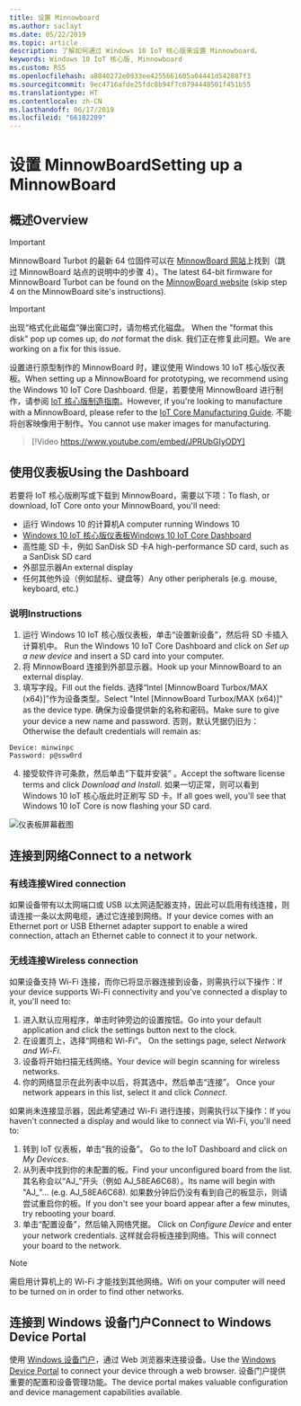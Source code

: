 ```yaml
---
title: 设置 Minnowboard
ms.author: saclayt
ms.date: 05/22/2019
ms.topic: article
description: 了解如何通过 Windows 10 IoT 核心版来设置 Minnowboard。
keywords: Windows 10 IoT 核心版, Minnowboard
ms.custom: RS5
ms.openlocfilehash: a8840272e0933ee4255661605a04441d542887f3
ms.sourcegitcommit: 9ec4716afde25fdc8b94f7c0794448501f451b55
ms.translationtype: HT
ms.contentlocale: zh-CN
ms.lasthandoff: 06/17/2019
ms.locfileid: "66182209"
---
```

# <a name="setting-up-a-minnowboard"></a><span data-ttu-id="a3f74-104">设置 MinnowBoard</span><span class="sxs-lookup"><span data-stu-id="a3f74-104">Setting up a MinnowBoard</span></span>

## <a name="overview"></a><span data-ttu-id="a3f74-105">概述</span><span class="sxs-lookup"><span data-stu-id="a3f74-105">Overview</span></span>

> [!IMPORTANT]
> <span data-ttu-id="a3f74-106">MinnowBoard Turbot 的最新 64 位固件可以在 [MinnowBoard 网站](https://minnowboard.org/tutorials/updating-the-firmware)上找到（跳过 MinnowBoard 站点的说明中的步骤 4）。</span><span class="sxs-lookup"><span data-stu-id="a3f74-106">The latest 64-bit firmware for MinnowBoard Turbot can be found on the [MinnowBoard website](https://minnowboard.org/tutorials/updating-the-firmware) (skip step 4 on the MinnowBoard site's instructions).</span></span>

> [!IMPORTANT]
> <span data-ttu-id="a3f74-107">出现“格式化此磁盘”弹出窗口时，请勿格式化磁盘。 </span><span class="sxs-lookup"><span data-stu-id="a3f74-107">When the "format this disk" pop up comes up, do _not_ format the disk.</span></span> <span data-ttu-id="a3f74-108">我们正在修复此问题。</span><span class="sxs-lookup"><span data-stu-id="a3f74-108">We are working on a fix for this issue.</span></span>

<span data-ttu-id="a3f74-109">设置进行原型制作的 MinnowBoard 时，建议使用 Windows 10 IoT 核心版仪表板。</span><span class="sxs-lookup"><span data-stu-id="a3f74-109">When setting up a MinnowBoard for prototyping, we recommend using the Windows 10 IoT Core Dashboard.</span></span> <span data-ttu-id="a3f74-110">但是，若要使用 MinnowBoard 进行制作，请参阅 [IoT 核心版制造指南](https://docs.microsoft.com/en-us/windows-hardware/manufacture/iot/iot-core-manufacturing-guide)。</span><span class="sxs-lookup"><span data-stu-id="a3f74-110">However, if you're looking to manufacture with a MinnowBoard, please refer to the [IoT Core Manufacturing Guide](https://docs.microsoft.com/en-us/windows-hardware/manufacture/iot/iot-core-manufacturing-guide).</span></span> <span data-ttu-id="a3f74-111">不能将创客映像用于制作。</span><span class="sxs-lookup"><span data-stu-id="a3f74-111">You cannot use maker images for manufacturing.</span></span>
<br>
> [!Video https://www.youtube.com/embed/JPRUbGIyODY]

## <a name="using-the-dashboard"></a><span data-ttu-id="a3f74-112">使用仪表板</span><span class="sxs-lookup"><span data-stu-id="a3f74-112">Using the Dashboard</span></span>

<span data-ttu-id="a3f74-113">若要将 IoT 核心版刷写或下载到 MinnowBoard，需要以下项：</span><span class="sxs-lookup"><span data-stu-id="a3f74-113">To flash, or download, IoT Core onto your MinnowBoard, you'll need:</span></span>
* <span data-ttu-id="a3f74-114">运行 Windows 10 的计算机</span><span class="sxs-lookup"><span data-stu-id="a3f74-114">A computer running Windows 10</span></span> 
* [<span data-ttu-id="a3f74-115">Windows 10 IoT 核心版仪表板</span><span class="sxs-lookup"><span data-stu-id="a3f74-115">Windows 10 IoT Core Dashboard</span></span>](https://docs.microsoft.com/windows/iot-core/downloads)
* <span data-ttu-id="a3f74-116">高性能 SD 卡，例如 SanDisk SD 卡</span><span class="sxs-lookup"><span data-stu-id="a3f74-116">A high-performance SD card, such as a SanDisk SD card</span></span>
* <span data-ttu-id="a3f74-117">外部显示器</span><span class="sxs-lookup"><span data-stu-id="a3f74-117">An external display</span></span>
* <span data-ttu-id="a3f74-118">任何其他外设（例如鼠标、键盘等）</span><span class="sxs-lookup"><span data-stu-id="a3f74-118">Any other peripherals (e.g. mouse, keyboard, etc.)</span></span>

### <a name="instructions"></a><span data-ttu-id="a3f74-119">说明</span><span class="sxs-lookup"><span data-stu-id="a3f74-119">Instructions</span></span>

1. <span data-ttu-id="a3f74-120">运行 Windows 10 IoT 核心版仪表板，单击“设置新设备”，然后将 SD 卡插入计算机中。 </span><span class="sxs-lookup"><span data-stu-id="a3f74-120">Run the Windows 10 IoT Core Dashboard and click on *Set up a new device* and insert a SD card into your computer.</span></span>
2. <span data-ttu-id="a3f74-121">将 MinnowBoard 连接到外部显示器。</span><span class="sxs-lookup"><span data-stu-id="a3f74-121">Hook up your MinnowBoard to an external display.</span></span>
3. <span data-ttu-id="a3f74-122">填写字段。</span><span class="sxs-lookup"><span data-stu-id="a3f74-122">Fill out the fields.</span></span> <span data-ttu-id="a3f74-123">选择“Intel [MinnowBoard Turbox/MAX (x64)]”作为设备类型。</span><span class="sxs-lookup"><span data-stu-id="a3f74-123">Select "Intel [MinnowBoard Turbox/MAX (x64)]" as the device type.</span></span> <span data-ttu-id="a3f74-124">确保为设备提供新的名称和密码。</span><span class="sxs-lookup"><span data-stu-id="a3f74-124">Make sure to give your device a new name and password.</span></span> <span data-ttu-id="a3f74-125">否则，默认凭据仍旧为：</span><span class="sxs-lookup"><span data-stu-id="a3f74-125">Otherwise the default credentials will remain as:</span></span>

```
Device: minwinpc
Password: p@ssw0rd
```

4. <span data-ttu-id="a3f74-126">接受软件许可条款，然后单击“下载并安装”  。</span><span class="sxs-lookup"><span data-stu-id="a3f74-126">Accept the software license terms and click *Download and Install*.</span></span> <span data-ttu-id="a3f74-127">如果一切正常，则可以看到 Windows 10 IoT 核心版此时正刷写 SD 卡。</span><span class="sxs-lookup"><span data-stu-id="a3f74-127">If all goes well, you'll see that Windows 10 IoT Core is now flashing your SD card.</span></span>

![仪表板屏幕截图](../media/DeviceSetup/Dashboard-Screenshot.jpg)

## <a name="connect-to-a-network"></a><span data-ttu-id="a3f74-129">连接到网络</span><span class="sxs-lookup"><span data-stu-id="a3f74-129">Connect to a network</span></span>
### <a name="wired-connection"></a><span data-ttu-id="a3f74-130">有线连接</span><span class="sxs-lookup"><span data-stu-id="a3f74-130">Wired connection</span></span>
<span data-ttu-id="a3f74-131">如果设备带有以太网端口或 USB 以太网适配器支持，因此可以启用有线连接，则请连接一条以太网电缆，通过它连接到网络。</span><span class="sxs-lookup"><span data-stu-id="a3f74-131">If your device comes with an Ethernet port or USB Ethernet adapter support to enable a wired connection, attach an Ethernet cable to connect it to your network.</span></span>

### <a name="wireless-connection"></a><span data-ttu-id="a3f74-132">无线连接</span><span class="sxs-lookup"><span data-stu-id="a3f74-132">Wireless connection</span></span>
<span data-ttu-id="a3f74-133">如果设备支持 Wi-Fi 连接，而你已将显示器连接到设备，则需执行以下操作：</span><span class="sxs-lookup"><span data-stu-id="a3f74-133">If your device supports Wi-Fi connectivity and you've connected a display to it, you'll need to:</span></span>

1. <span data-ttu-id="a3f74-134">进入默认应用程序，单击时钟旁边的设置按钮。</span><span class="sxs-lookup"><span data-stu-id="a3f74-134">Go into your default application and click the settings button next to the clock.</span></span>
2. <span data-ttu-id="a3f74-135">在设置页上，选择“网络和 Wi-Fi”。 </span><span class="sxs-lookup"><span data-stu-id="a3f74-135">On the settings page, select _Network and Wi-Fi_.</span></span>
3. <span data-ttu-id="a3f74-136">设备将开始扫描无线网络。</span><span class="sxs-lookup"><span data-stu-id="a3f74-136">Your device will begin scanning for wireless networks.</span></span>
4. <span data-ttu-id="a3f74-137">你的网络显示在此列表中以后，将其选中，然后单击“连接”。 </span><span class="sxs-lookup"><span data-stu-id="a3f74-137">Once your network appears in this list, select it and click _Connect_.</span></span>

<span data-ttu-id="a3f74-138">如果尚未连接显示器，因此希望通过 Wi-Fi 进行连接，则需执行以下操作：</span><span class="sxs-lookup"><span data-stu-id="a3f74-138">If you haven't connected a display and would like to connect via Wi-Fi, you'll need to:</span></span>

1. <span data-ttu-id="a3f74-139">转到 IoT 仪表板，单击“我的设备”。 </span><span class="sxs-lookup"><span data-stu-id="a3f74-139">Go to the IoT Dashboard and click on _My Devices_.</span></span>
2. <span data-ttu-id="a3f74-140">从列表中找到你的未配置的板。</span><span class="sxs-lookup"><span data-stu-id="a3f74-140">Find your unconfigured board from the list.</span></span> <span data-ttu-id="a3f74-141">其名称会以“AJ_”开头（例如 AJ_58EA6C68）。</span><span class="sxs-lookup"><span data-stu-id="a3f74-141">Its name will begin with "AJ_"... (e.g. AJ_58EA6C68).</span></span> <span data-ttu-id="a3f74-142">如果数分钟后仍没有看到自己的板显示，则请尝试重启你的板。</span><span class="sxs-lookup"><span data-stu-id="a3f74-142">If you don't see your board appear after a few minutes, try rebooting your board.</span></span>
3. <span data-ttu-id="a3f74-143">单击“配置设备”，然后输入网络凭据。 </span><span class="sxs-lookup"><span data-stu-id="a3f74-143">Click on _Configure Device_ and enter your network credentials.</span></span> <span data-ttu-id="a3f74-144">这样就会将板连接到网络。</span><span class="sxs-lookup"><span data-stu-id="a3f74-144">This will connect your board to the network.</span></span>

> [!NOTE]
> <span data-ttu-id="a3f74-145">需启用计算机上的 Wi-Fi 才能找到其他网络。</span><span class="sxs-lookup"><span data-stu-id="a3f74-145">Wifi on your computer will need to be turned on in order to find other networks.</span></span>

## <a name="connect-to-windows-device-portal"></a><span data-ttu-id="a3f74-146">连接到 Windows 设备门户</span><span class="sxs-lookup"><span data-stu-id="a3f74-146">Connect to Windows Device Portal</span></span>

<span data-ttu-id="a3f74-147">使用 [Windows 设备门户](../manage-your-device/DevicePortal.md)，通过 Web 浏览器来连接设备。</span><span class="sxs-lookup"><span data-stu-id="a3f74-147">Use the [Windows Device Portal](../manage-your-device/DevicePortal.md) to connect your device through a web browser.</span></span> <span data-ttu-id="a3f74-148">设备门户提供重要的配置和设备管理功能。</span><span class="sxs-lookup"><span data-stu-id="a3f74-148">The device portal makes valuable configuration and device management capabilities available.</span></span> 
